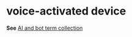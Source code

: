 # voice-activated device

**See** [AI and bot term collection](../term-collections/ai-bot-terms.md)
